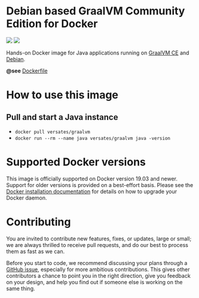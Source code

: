 # Debian based GraalVM Community Edition for Docker
[![](https://images.microbadger.com/badges/version/versates/graalvm.svg)](https://microbadger.com/images/versates/graalvm "Get your own version badge on microbadger.com") [![](https://images.microbadger.com/badges/image/versates/graalvm.svg)](https://microbadger.com/images/versates/graalvm "Get your own image badge on microbadger.com")


Hands-on Docker image for Java applications running on [GraalVM CE](https://www.graalvm.org) and [Debian](https://www.debian.org).

**@see** [Dockerfile](https://github.com/versates/docker-graalvm/blob/master/Dockerfile)


# How to use this image
## Pull and start a Java instance
* `docker pull versates/graalvm`
* `docker run --rm --name java versates/graalvm java -version`

# Supported Docker versions
This image is officially supported on Docker version 19.03 and newer.
Support for older versions is provided on a best-effort basis.
Please see the [Docker installation documentation](https://docs.docker.com/install/) for details on how to upgrade your 
Docker daemon.

# Contributing
You are invited to contribute new features, fixes, or updates, large or small; we are always thrilled to receive pull 
requests, and do our best to process them as fast as we can.

Before you start to code, we recommend discussing your plans through a 
[GitHub issue](https://github.com/versates/docker-graalvm/issues), especially for more ambitious contributions. This 
gives other contributors a chance to point you in the right direction, give you feedback on your design, and help you 
find out if someone else is working on the same thing.